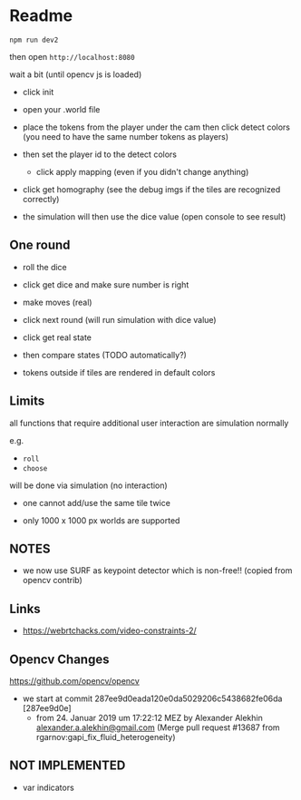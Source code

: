# Readme

```
npm run dev2
```

then open `http://localhost:8080`

wait a bit (until opencv js is loaded) 

- click init
- open your .world file
- place the tokens from the player under the cam then click detect colors (you need to have the same number tokens as players) 
- then set the player id to the detect colors
  - click apply mapping (even if you didn't change anything)
  
- click get homography (see the debug imgs if the tiles are recognized correctly)



- the simulation will then use the dice value (open console to see result)



## One round

- roll the dice
- click get dice and make sure number is right
- make moves (real)
- click next round (will run simulation with dice value)
- click get real state
- then compare states (TODO automatically?)

- tokens outside if tiles are rendered in default colors

## Limits

all functions that require additional user interaction are simulation normally

e.g. 

- `roll`
- `choose`

will be done via simulation (no interaction)

- one cannot add/use the same tile twice

- only 1000 x 1000 px worlds are supported



## NOTES

- we now use SURF as keypoint detector which is non-free!! (copied from opencv contrib) 

## Links

- https://webrtchacks.com/video-constraints-2/


## Opencv Changes

https://github.com/opencv/opencv

- we start at commit 287ee9d0eada120e0da5029206c5438682fe06da [287ee9d0e]
  - from 24. Januar 2019 um 17:22:12 MEZ by Alexander Alekhin <alexander.a.alekhin@gmail.com>
  (Merge pull request #13687 from rgarnov:gapi_fix_fluid_heterogeneity)



## NOT IMPLEMENTED

- var indicators
